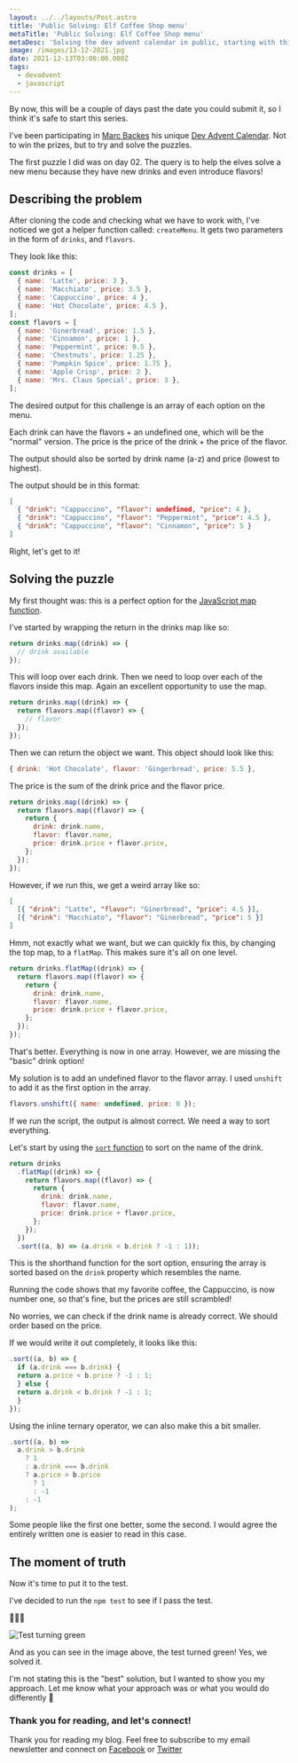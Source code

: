 ```yaml
---
layout: ../../layouts/Post.astro
title: 'Public Solving: Elf Coffee Shop menu'
metaTitle: 'Public Solving: Elf Coffee Shop menu'
metaDesc: 'Solving the dev advent calendar in public, starting with this sort and map task'
image: /images/13-12-2021.jpg
date: 2021-12-13T03:00:00.000Z
tags:
  - devadvent
  - javascript
---
```


By now, this will be a couple of days past the date you could submit it, so I think it's safe to start this series.

I've been participating in [Marc Backes](https://twitter.com/themarcba) his unique [Dev Advent Calendar](https://github.com/devadvent/readme).
Not to win the prizes, but to try and solve the puzzles.

The first puzzle I did was on day 02.
The query is to help the elves solve a new menu because they have new drinks and even introduce flavors!

## Describing the problem

After cloning the code and checking what we have to work with, I've noticed we got a helper function called: `createMenu`. It gets two parameters in the form of `drinks`, and `flavors`.

They look like this:

```js
const drinks = [
  { name: 'Latte', price: 3 },
  { name: 'Macchiato', price: 3.5 },
  { name: 'Cappuccino', price: 4 },
  { name: 'Hot Chocolate', price: 4.5 },
];
const flavors = [
  { name: 'Ginerbread', price: 1.5 },
  { name: 'Cinnamon', price: 1 },
  { name: 'Peppermint', price: 0.5 },
  { name: 'Chestnuts', price: 1.25 },
  { name: 'Pumpkin Spice', price: 1.75 },
  { name: 'Apple Crisp', price: 2 },
  { name: 'Mrs. Claus Special', price: 3 },
];
```

The desired output for this challenge is an array of each option on the menu.

Each drink can have the flavors + an undefined one, which will be the "normal" version.
The price is the price of the drink + the price of the flavor.

The output should also be sorted by drink name (a-z) and price (lowest to highest).

The output should be in this format:

```json
[
  { "drink": "Cappuccino", "flavor": undefined, "price": 4 },
  { "drink": "Cappuccino", "flavor": "Peppermint", "price": 4.5 },
  { "drink": "Cappuccino", "flavor": "Cinnamon", "price": 5 }
]
```

Right, let's get to it!

## Solving the puzzle

My first thought was: this is a perfect option for the [JavaScript map function](https://daily-dev-tips.com/posts/python-map-function/).

I've started by wrapping the return in the drinks map like so:

```js
return drinks.map((drink) => {
  // drink available
});
```

This will loop over each drink.
Then we need to loop over each of the flavors inside this map.
Again an excellent opportunity to use the map.

```js
return drinks.map((drink) => {
  return flavors.map((flavor) => {
    // flavor
  });
});
```

Then we can return the object we want.
This object should look like this:

```js
{ drink: 'Hot Chocolate', flavor: 'Gingerbread', price: 5.5 },
```

The price is the sum of the drink price and the flavor price.

```js
return drinks.map((drink) => {
  return flavors.map((flavor) => {
    return {
      drink: drink.name,
      flavor: flavor.name,
      price: drink.price + flavor.price,
    };
  });
});
```

However, if we run this, we get a weird array like so:

```json
[
  [{ "drink": "Latte", "flavor": "Ginerbread", "price": 4.5 }],
  [{ "drink": "Macchiato", "flavor": "Ginerbread", "price": 5 }]
]
```

Hmm, not exactly what we want, but we can quickly fix this, by changing the top map, to a `flatMap`. This makes sure it's all on one level.

```js
return drinks.flatMap((drink) => {
  return flavors.map((flavor) => {
    return {
      drink: drink.name,
      flavor: flavor.name,
      price: drink.price + flavor.price,
    };
  });
});
```

That's better. Everything is now in one array.
However, we are missing the "basic" drink option!

My solution is to add an undefined flavor to the flavor array.
I used `unshift` to add it as the first option in the array.

```js
flavors.unshift({ name: undefined, price: 0 });
```

If we run the script, the output is almost correct. We need a way to sort everything.

Let's start by using the [`sort` function](https://daily-dev-tips.com/posts/javascript-sort-array-of-objects-by-value/) to sort on the name of the drink.

```js
return drinks
  .flatMap((drink) => {
    return flavors.map((flavor) => {
      return {
        drink: drink.name,
        flavor: flavor.name,
        price: drink.price + flavor.price,
      };
    });
  })
  .sort((a, b) => (a.drink < b.drink ? -1 : 1));
```

This is the shorthand function for the sort option, ensuring the array is sorted based on the `drink` property which resembles the name.

Running the code shows that my favorite coffee, the Cappuccino, is now number one, so that's fine, but the prices are still scrambled!

No worries, we can check if the drink name is already correct. We should order based on the price.

If we would write it out completely, it looks like this:

```js
.sort((a, b) => {
  if (a.drink === b.drink) {
  return a.price < b.price ? -1 : 1;
  } else {
  return a.drink < b.drink ? -1 : 1;
  }
});
```

Using the inline ternary operator, we can also make this a bit smaller.

```js
.sort((a, b) =>
  a.drink > b.drink
    ? 1
    : a.drink === b.drink
    ? a.price > b.price
      ? 1
      : -1
    : -1
);
```

Some people like the first one better, some the second.
I would agree the entirely written one is easier to read in this case.

## The moment of truth

Now it's time to put it to the test.

I've decided to run the `npm test` to see if I pass the test.

🥁🥁🥁

![Test turning green](https://cdn.hashnode.com/res/hashnode/image/upload/v1638455714256/vrJQLs_IUY.png)

And as you can see in the image above, the test turned green!
Yes, we solved it.

I'm not stating this is the "best" solution, but I wanted to show you my approach.
Let me know what your approach was or what you would do differently 👏

### Thank you for reading, and let's connect!

Thank you for reading my blog. Feel free to subscribe to my email newsletter and connect on [Facebook](https://www.facebook.com/DailyDevTipsBlog) or [Twitter](https://twitter.com/DailyDevTips1)
